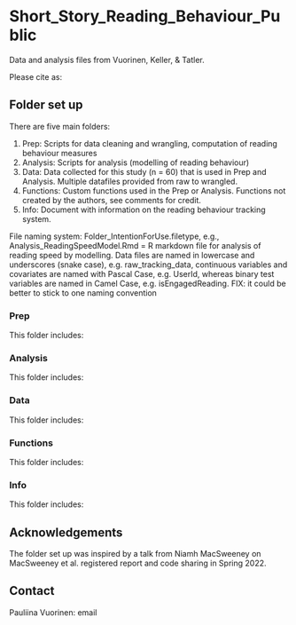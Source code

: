 # Short_Story_Reading_Behaviour_Public

Data and analysis files from Vuorinen, Keller, & Tatler.

Please cite as:

## Folder set up

There are five main folders:
1. Prep: Scripts for data cleaning and wrangling, computation of reading behaviour measures
2. Analysis: Scripts for analysis (modelling of reading behaviour)
3. Data: Data collected for this study (n = 60) that is used in Prep and Analysis. Multiple datafiles provided from raw to wrangled.
4. Functions: Custom functions used in the Prep or Analysis. Functions not created by the authors, see comments for credit.
5. Info: Document with information on the reading behaviour tracking system.

File naming system: Folder_IntentionForUse.filetype, e.g., Analysis_ReadingSpeedModel.Rmd = R markdown file for analysis of reading speed by modelling.
Data files are named in lowercase and underscores (snake case), e.g. raw_tracking_data, continuous variables and covariates are named with Pascal Case, e.g. UserId, whereas binary test variables are named in Camel Case, e.g. isEngagedReading.
FIX: it could be better to stick to one naming convention

### Prep

This folder includes:

### Analysis

This folder includes:

### Data

This folder includes:

### Functions

This folder includes:

### Info

This folder includes:

## Acknowledgements

The folder set up was inspired by a talk from Niamh MacSweeney on MacSweeney et al. registered report and code sharing in Spring 2022.

## Contact

Pauliina Vuorinen: email